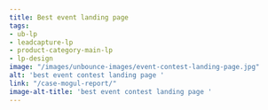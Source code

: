 ```yaml
---
title: Best event landing page
tags:
- ub-lp
- leadcapture-lp
- product-category-main-lp
- lp-design
image: "/images/unbounce-images/event-contest-landing-page.jpg"
alt: 'best event contest landing page '
link: "/case-mogul-report/"
image-alt-title: 'best event contest landing page '
---
```


